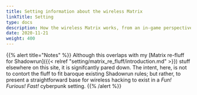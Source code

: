 ```yaml
---
title: Setting information about the wireless Matrix
linkTitle: Setting
type: docs
description: How the wireless Matrix works, from an in-game perspective
date: 2020-11-21
weight: 400
---
```


{{% alert title="Notes" %}}
Although this overlaps with my [Matrix re-fluff for Shadowrun]({{< relref "setting/matrix_re_fluff/introduction.md" >}}) stuff elsewhere on this site, it is signifcantly pared down. The intent, here, is not to contort the fluff to fit baroque existing Shadowrun rules; but rather, to present a straightforward base for wireless hacking to exist in a _Fun! Furious! Fast!_ cyberpunk setting.
{{% /alert %}} 
